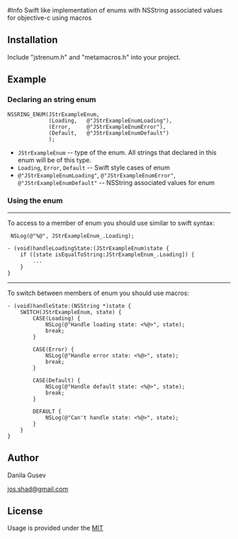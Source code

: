 #Info
Swift like implementation of enums with NSString associated values for objective-c using macros

## Installation
Include "jstrenum.h" and "metamacros.h" into your project.

## Example
### Declaring an string enum
```
NSSRING_ENUM(JStrExampleEnum,
             (Loading,   @"JStrExampleEnumLoading"),
             (Error,     @"JStrExampleEnumError"),
             (Default,   @"JStrExampleEnumDefault")
             );
```

* `JStrExampleEnum` -- type of the enum. All strings that declared in this enum will be of this type.
* `Loading`, `Error`, `Default` -- Swift style cases of enum
* `@"JStrExampleEnumLoading"`, `@"JStrExampleEnumError"`, `@"JStrExampleEnumDefault"` -- NSString associated values for enum


### Using the enum
---
To access to a member of enum you should use similar to swift syntax:
```
 NSLog(@"%@", JStrExampleEnum_.Loading);
```

```
- (void)handleLoadingState:(JStrExampleEnum)state {
	if ([state isEqualToString:JStrExampleEnum_.Loading]) {
		...
	}
}
```
---
To switch between members of enum you should use macros:
```
- (void)handleState:(NSString *)state {
    SWITCH(JStrExampleEnum, state) {
        CASE(Loading) {
            NSLog(@"Handle loading state: <%@>", state);
            break;
        }
        
        CASE(Error) {
            NSLog(@"Handle error state: <%@>", state);
            break;
        }
        
        CASE(Default) {
            NSLog(@"Handle default state: <%@>", state);
            break;
        }
        
        DEFAULT {
            NSLog(@"Can't handle state: <%@>", state);
        }
    }
}
```


## Author
Danila Gusev

<a href="mailto:jos.shad@gmail.com">jos.shad@gmail.com</a>

## License

Usage is provided under the <a href="http://opensource.org/licenses/MIT" target="_blank">MIT</a>
